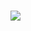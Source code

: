 # <script type="text/javascript" src="//ylx-1.com/bnr.php?section=General&pub=739582&format=300x50&ga=g&mbtodb=1"></script>
<noscript><a href="https://yllix.com/publishers/739582" target="_blank"><img src="//ylx-aff.advertica-cdn.com/pub_0ei6v1.png" style="border:none;margin:0;padding:0;vertical-align:baseline;" /></a></noscript>

